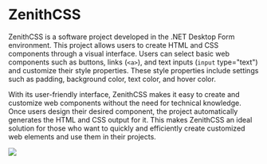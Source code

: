 # ZenithCSS

ZenithCSS is a software project developed in the .NET Desktop Form environment. This project allows users to create HTML and CSS components through a visual interface. Users can select basic web components such as buttons, links (`<a>`), and text inputs (`input` type="text") and customize their style properties. These style properties include settings such as padding, background color, text color, and hover color.

With its user-friendly interface, ZenithCSS makes it easy to create and customize web components without the need for technical knowledge. Once users design their desired component, the project automatically generates the HTML and CSS output for it. This makes ZenithCSS an ideal solution for those who want to quickly and efficiently create customized web elements and use them in their projects.

<img src="https://i.hizliresim.com/c53cza3.png">
